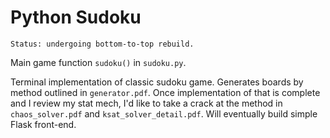 # Python Sudoku

    Status: undergoing bottom-to-top rebuild.

Main game function `sudoku()` in `sudoku.py`.

Terminal implementation of classic sudoku game. Generates boards by method outlined in `generator.pdf`. Once implementation of that is complete and I review my stat mech, I'd like to take a crack at the method in `chaos_solver.pdf` and `ksat_solver_detail.pdf`. Will eventually build simple Flask front-end.
